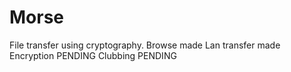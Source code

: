 # Morse
File transfer using cryptography.
Browse made
Lan transfer made
Encryption PENDING
Clubbing PENDING
